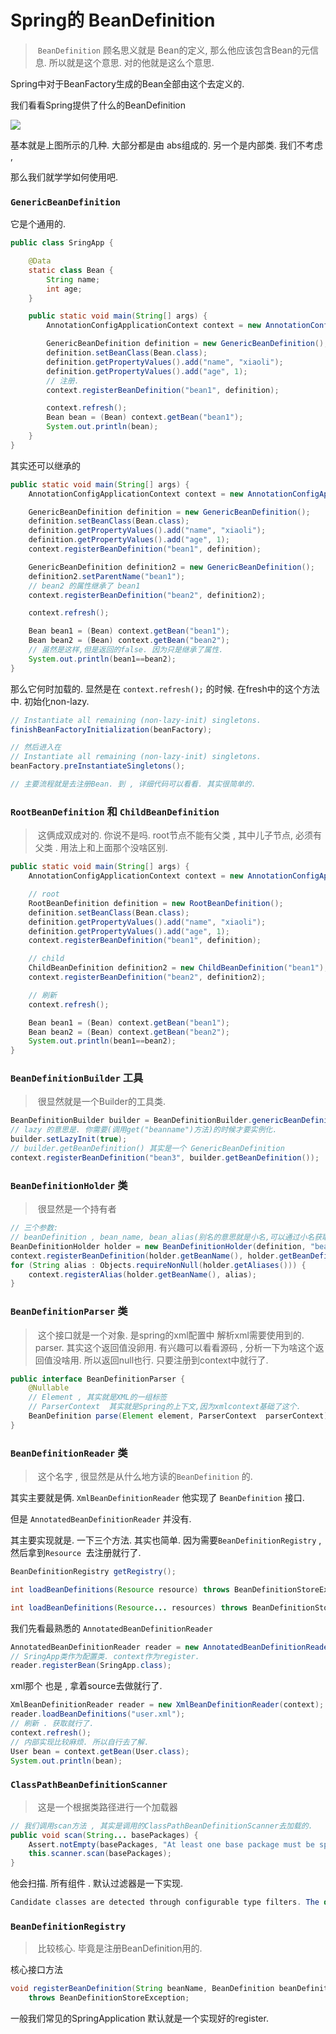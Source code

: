 # Spring的 BeanDefinition

> ​	`BeanDefinition` 顾名思义就是 Bean的定义, 那么他应该包含Bean的元信息. 所以就是这个意思.  对的他就是这么个意思. 

Spring中对于BeanFactory生成的Bean全部由这个去定义的. 

我们看看Spring提供了什么的BeanDefinition

![](https://tyut.oss-accelerate.aliyuncs.com/image/2020-30-33/58357a14-f6f6-4878-8fed-b5a33e1e1446.png?x-oss-process=style/template01)

基本就是上图所示的几种. 大部分都是由 abs组成的.  另一个是内部类. 我们不考虑 , 

那么我们就学学如何使用吧. 



### `GenericBeanDefinition`

它是个通用的. 

```java
public class SringApp {

    @Data
    static class Bean {
        String name;
        int age;
    }

    public static void main(String[] args) {
        AnnotationConfigApplicationContext context = new AnnotationConfigApplicationContext();

        GenericBeanDefinition definition = new GenericBeanDefinition();
        definition.setBeanClass(Bean.class);
        definition.getPropertyValues().add("name", "xiaoli");
        definition.getPropertyValues().add("age", 1);
        // 注册.
        context.registerBeanDefinition("bean1", definition);

        context.refresh();
        Bean bean = (Bean) context.getBean("bean1");
        System.out.println(bean);
    }
}
```

其实还可以继承的 

```java
public static void main(String[] args) {
    AnnotationConfigApplicationContext context = new AnnotationConfigApplicationContext();

    GenericBeanDefinition definition = new GenericBeanDefinition();
    definition.setBeanClass(Bean.class);
    definition.getPropertyValues().add("name", "xiaoli");
    definition.getPropertyValues().add("age", 1);
    context.registerBeanDefinition("bean1", definition);

    GenericBeanDefinition definition2 = new GenericBeanDefinition();
    definition2.setParentName("bean1");
    // bean2 的属性继承了 bean1
    context.registerBeanDefinition("bean2", definition2);

    context.refresh();

    Bean bean1 = (Bean) context.getBean("bean1");
    Bean bean2 = (Bean) context.getBean("bean2");
    // 虽然是这样,但是返回的false. 因为只是继承了属性.
    System.out.println(bean1==bean2);
}
```



那么它何时加载的.  显然是在  `context.refresh();` 的时候.  在fresh中的这个方法中. 初始化non-lazy.

```java
// Instantiate all remaining (non-lazy-init) singletons.
finishBeanFactoryInitialization(beanFactory);

// 然后进入在
// Instantiate all remaining (non-lazy-init) singletons.
beanFactory.preInstantiateSingletons();

// 主要流程就是去注册Bean. 到 , 详细代码可以看看. 其实很简单的. 
```





### `RootBeanDefinition`  和 `ChildBeanDefinition`

> ​	这俩成双成对的. 你说不是吗. root节点不能有父类 ,   其中儿子节点, 必须有父类  . 用法上和上面那个没啥区别. 

```java
public static void main(String[] args) {
    AnnotationConfigApplicationContext context = new AnnotationConfigApplicationContext();

    // root
    RootBeanDefinition definition = new RootBeanDefinition();
    definition.setBeanClass(Bean.class);
    definition.getPropertyValues().add("name", "xiaoli");
    definition.getPropertyValues().add("age", 1);
    context.registerBeanDefinition("bean1", definition);

    // child
    ChildBeanDefinition definition2 = new ChildBeanDefinition("bean1");
    context.registerBeanDefinition("bean2", definition2);

    // 刷新
    context.refresh();

    Bean bean1 = (Bean) context.getBean("bean1");
    Bean bean2 = (Bean) context.getBean("bean2");
    System.out.println(bean1==bean2);
}
```



### `BeanDefinitionBuilder`  工具

> ​	很显然就是一个Builder的工具类.

```java
BeanDefinitionBuilder builder = BeanDefinitionBuilder.genericBeanDefinition(Bean.class);
// lazy 的意思是. 你需要(调用get("beanname")方法)的时候才要实例化.
builder.setLazyInit(true);
// builder.getBeanDefinition() 其实是一个 GenericBeanDefinition
context.registerBeanDefinition("bean3", builder.getBeanDefinition());
```

### `BeanDefinitionHolder`  类

> ​	很显然是一个持有者 

```java
// 三个参数: 
// beanDefinition , bean_name, bean_alias(别名的意思就是小名,可以通过小名获取)
BeanDefinitionHolder holder = new BeanDefinitionHolder(definition, "bean1", new String[]{"bean2"});
context.registerBeanDefinition(holder.getBeanName(), holder.getBeanDefinition());
for (String alias : Objects.requireNonNull(holder.getAliases())) {
    context.registerAlias(holder.getBeanName(), alias);
}
```





### `BeanDefinitionParser` 类

> ​	这个接口就是一个对象. 是spring的xml配置中 解析xml需要使用到的. parser.  其实这个返回值没卵用. 有兴趣可以看看源码 , 分析一下为啥这个返回值没啥用. 所以返回null也行. 只要注册到context中就行了. 

```java
public interface BeanDefinitionParser {
	@Nullable
    // Element , 其实就是XML的一组标签
    // ParserContext  其实就是Spring的上下文,因为xmlcontext基础了这个.
	BeanDefinition parse(Element element, ParserContext  parserContext);
}
```



### `BeanDefinitionReader`  类

> ​	这个名字 , 很显然是从什么地方读的`BeanDefinition`  的.  

其实主要就是俩. `XmlBeanDefinitionReader`  他实现了 `BeanDefinition` 接口. 

但是 `AnnotatedBeanDefinitionReader` 并没有.  

其主要实现就是. 一下三个方法. 其实也简单. 因为需要`BeanDefinitionRegistry`  ,然后拿到`Resource `去注册就行了.

```java
BeanDefinitionRegistry getRegistry();

int loadBeanDefinitions(Resource resource) throws BeanDefinitionStoreException;

int loadBeanDefinitions(Resource... resources) throws BeanDefinitionStoreException;
```



我们先看最熟悉的 `AnnotatedBeanDefinitionReader`

```java
AnnotatedBeanDefinitionReader reader = new AnnotatedBeanDefinitionReader(context);
// SringApp类作为配置类. context作为register.
reader.registerBean(SringApp.class);
```



xml那个 也是 , 拿着source去做就行了. 

```java
XmlBeanDefinitionReader reader = new XmlBeanDefinitionReader(context);
reader.loadBeanDefinitions("user.xml");
// 刷新 . 获取就行了. 
context.refresh();
// 内部实现比较麻烦. 所以自行去了解. 
User bean = context.getBean(User.class);
System.out.println(bean);
```



### `ClassPathBeanDefinitionScanner`

> ​	这是一个根据类路径进行一个加载器

```java
// 我们调用scan方法 , 其实是调用的ClassPathBeanDefinitionScanner去加载的. 
public void scan(String... basePackages) {
    Assert.notEmpty(basePackages, "At least one base package must be specified");
    this.scanner.scan(basePackages);
}
```

他会扫描. 所有组件 .  默认过滤器是一下实现. 

```java
Candidate classes are detected through configurable type filters. The default filters include classes that are annotated with Spring's @Component, @Repository, @Service, or @Controller stereotype.
```

### `BeanDefinitionRegistry`

> ​	比较核心. 毕竟是注册BeanDefinition用的. 

核心接口方法

```java
void registerBeanDefinition(String beanName, BeanDefinition beanDefinition)
    throws BeanDefinitionStoreException;
```

一般我们常见的SpringApplication 默认就是一个实现好的register. 





